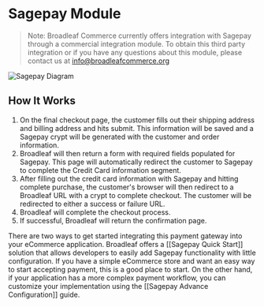 # Sagepay Module

> Note: Broadleaf Commerce currently offers integration with Sagepay through a commercial integration module. To obtain this third party integration or if you have any questions about this module, please contact us at info@broadleafcommerce.org

![Sagepay Diagram](payment-sagepay-diagram.png)

## How It Works
1. On the final checkout page, the customer fills out their shipping address and billing address and hits submit. This information will be saved and a Sagepay crypt will be generated with the customer and order information.
2. Broadleaf will then return a form with required fields populated for Sagepay. This page will automatically redirect the customer to Sagepay to complete the Credit Card information segment.
3. After filling out the credit card information with Sagepay and hitting complete purchase, the customer's browser will then redirect to a Broadleaf URL with a crypt to complete checkout. The customer will be redirected to either a success or failure URL.
4. Broadleaf will complete the checkout process.
5. If successful, Broadleaf will return the confirmation page.

There are two ways to get started integrating this payment gateway into your eCommerce application.
Broadleaf offers a [[Sagepay Quick Start]] solution that allows developers to easily add Sagepay functionality
with little configuration. If you have a simple eCommerce store and want an easy way to start accepting payment, this is a good place to start.
On the other hand, if your application has a more complex payment workflow, you can customize your implementation using the [[Sagepay Advance Configuration]] guide.
